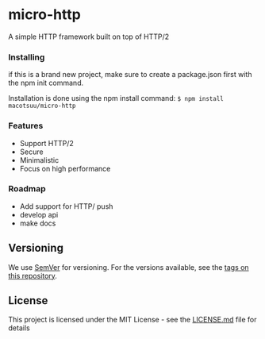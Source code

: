 # micro-http
A simple HTTP framework built on top of HTTP/2

### Installing
if this is a brand new project, make sure to create a package.json first with the npm init command.

Installation is done using the npm install command:
```$ npm install macotsuu/micro-http```

### Features
* Support HTTP/2
* Secure
* Minimalistic
* Focus on high performance

### Roadmap
* Add support for HTTP/ push
* develop api
* make docs


## Versioning
We use [SemVer](http://semver.org/) for versioning. For the versions available, see the [tags on this repository](https://github.com/your/project/tags). 

## License
This project is licensed under the MIT License - see the [LICENSE.md](LICENSE.md) file for details